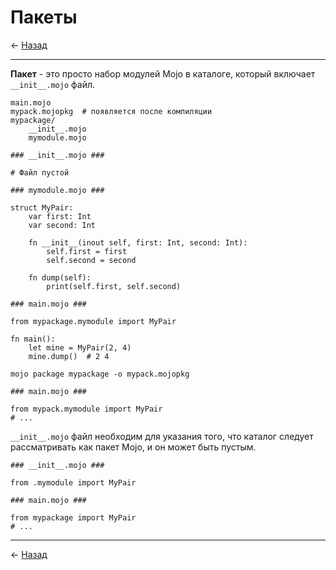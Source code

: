 # Пакеты

← [Назад][back]

---

**Пакет** - это просто набор модулей Mojo в каталоге, который включает `__init__.mojo` файл.

```
main.mojo
mypack.mojopkg  # появляется после компиляции
mypackage/
    __init__.mojo
    mymodule.mojo
```

```mojo
### __init__.mojo ###

# Файл пустой
```

```mojo
### mymodule.mojo ###

struct MyPair:
    var first: Int
    var second: Int

    fn __init__(inout self, first: Int, second: Int):
        self.first = first
        self.second = second

    fn dump(self):
        print(self.first, self.second)
```

```mojo
### main.mojo ###

from mypackage.mymodule import MyPair

fn main():
    let mine = MyPair(2, 4)
    mine.dump()  # 2 4
```

```shell
mojo package mypackage -o mypack.mojopkg
```

```mojo
### main.mojo ###

from mypack.mymodule import MyPair
# ...
```

`__init__.mojo` файл необходим для указания того, что каталог следует рассматривать как пакет Mojo,
и он может быть пустым.

```mojo
### __init__.mojo ###

from .mymodule import MyPair
```

```mojo
### main.mojo ###

from mypackage import MyPair
# ...
```

---

← [Назад][back]

[back]: <.> "Назад к оглавлению"